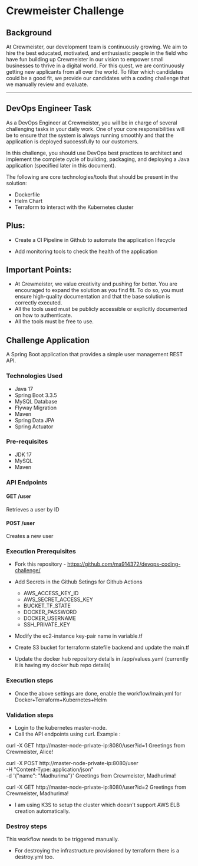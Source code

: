 # Crewmeister Challenge

## Background

At Crewmeister, our development team is continuously growing. We aim to hire the best educated, motivated, and enthusiastic people in the field who have fun building up Crewmeister in our vision to empower small businesses to thrive in a digital world. For this quest, we are continuously getting new applicants from all over the world. To filter which candidates could be a good fit, we provide our candidates with a coding challenge that we manually review and evaluate.

---

## DevOps Engineer Task

As a DevOps Engineer at Crewmeister, you will be in charge of several challenging tasks in your daily work. One of your core responsibilities will be to ensure that the system is always running smoothly and that the application is deployed successfully to our customers.

In this challenge, you should use DevOps best practices to architect and implement the complete cycle of building, packaging, and deploying a Java application (specified later in this document). 

The following are core technologies/tools that should be present in the solution:

- Dockerfile
- Helm Chart
- Terraform to interact with the Kubernetes cluster

## Plus:

- Create a CI Pipeline in Github to automate the application lifecycle

- Add monitoring tools to check the health of the application

## Important Points:

- At Crewmeister, we value creativity and pushing for better. You are encouraged to expand the solution as you find fit. To do so, you must ensure high-quality documentation and that the base solution is correctly executed.
- All the tools used must be publicly accessible or explicitly documented on how to authenticate.
- All the tools must be free to use.

## Challenge Application

A Spring Boot application that provides a simple user management REST API.

### Technologies Used

- Java 17
- Spring Boot 3.3.5
- MySQL Database
- Flyway Migration
- Maven
- Spring Data JPA
- Spring Actuator

### Pre-requisites

- JDK 17
- MySQL
- Maven

### API Endpoints

#### GET /user

Retrieves a user by ID

#### POST /user

Creates a new user

### Execution Prerequisites

- Fork this repository - https://github.com/ma914372/devops-coding-challenge/
- Add Secrets in the Github Setings for Github Actions
    - AWS_ACCESS_KEY_ID
    - AWS_SECRET_ACCESS_KEY
    - BUCKET_TF_STATE
    - DOCKER_PASSWORD
    - DOCKER_USERNAME
    - SSH_PRIVATE_KEY

- Modify the ec2-instance key-pair name in variable.tf

- Create S3 bucket for terraform statefile backend and update the main.tf

- Update the docker hub repository details in /app/values.yaml (currently it is having my docker hub repo details)

### Execution steps

- Once the above settings  are done, enable the workflow/main.yml for Docker+Terraform+Kubernetes+Helm
  
### Validation steps

- Login to the kubernetes master-node.
- Call the API endpoints using curl.
Example :

curl -X GET http://master-node-private-ip:8080/user?id=1
Greetings from Crewmeister, Alice!

curl -X POST http://master-node-private-ip:8080/user \
     -H "Content-Type: application/json" \
     -d '{"name": "Madhurima"}'
Greetings from Crewmeister, Madhurima!

curl -X GET http://master-node-private-ip:8080/user?id=2
Greetings from Crewmeister, Madhurima!

* I am using K3S to setup the cluster which doesn't support AWS ELB creation automatically.

### Destroy steps
  
  This workflow needs to be triggered manually.
- For destroying the infrastructure provisioned by terraform there is a destroy.yml too.



